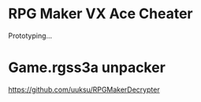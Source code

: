 # RPG Maker VX Ace Cheater

Prototyping...

# Game.rgss3a unpacker
https://github.com/uuksu/RPGMakerDecrypter

